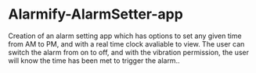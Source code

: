 # Alarmify-AlarmSetter-app
Creation of an alarm setting app which has options to set any given time from AM to PM, and with a real time clock avaliable to view. The user can switch the alarm from on to off, and with the vibration permission, the user will know the time has been met to trigger the alarm..
